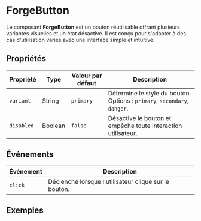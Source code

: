 # ForgeButton

Le composant **ForgeButton** est un bouton réutilisable offrant plusieurs variantes visuelles et un état désactivé. Il est conçu pour s'adapter à des cas d'utilisation variés avec une interface simple et intuitive.

## Propriétés

| Propriété   | Type    | Valeur par défaut | Description                                                        |
|-------------|---------|-------------------|--------------------------------------------------------------------|
| `variant`   | String  | `primary`         | Détermine le style du bouton. Options : `primary`, `secondary`, `danger`. |
| `disabled`  | Boolean | `false`           | Désactive le bouton et empêche toute interaction utilisateur.      |

## Événements

| Événement | Description                           |
|-----------|---------------------------------------|
| `click`   | Déclenché lorsque l'utilisateur clique sur le bouton. |

## Exemples
 